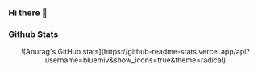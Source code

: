 ### Hi there 👋


<!--
**bluemiv/bluemiv** is a ✨ _special_ ✨ repository because its `README.md` (this file) appears on your GitHub profile.

Here are some ideas to get you started:

- 🔭 I’m currently working on ...
- 🌱 I’m currently learning ...
- 👯 I’m looking to collaborate on ...
- 🤔 I’m looking for help with ...
- 💬 Ask me about ...
- 📫 How to reach me: ...
- 😄 Pronouns: ...
- ⚡ Fun fact: ...
-->

### Github Stats

<p align="center">
![Anurag's GitHub stats](https://github-readme-stats.vercel.app/api?username=bluemiv&show_icons=true&theme=radical)
</p>

